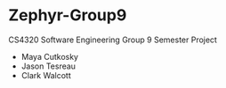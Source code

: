# Zephyr-Group9
CS4320 Software Engineering Group 9 Semester Project
- Maya Cutkosky
- Jason Tesreau
- Clark Walcott

